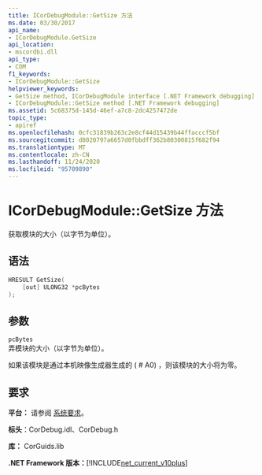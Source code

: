 ```yaml
---
title: ICorDebugModule::GetSize 方法
ms.date: 03/30/2017
api_name:
- ICorDebugModule.GetSize
api_location:
- mscordbi.dll
api_type:
- COM
f1_keywords:
- ICorDebugModule::GetSize
helpviewer_keywords:
- GetSize method, ICorDebugModule interface [.NET Framework debugging]
- ICorDebugModule::GetSize method [.NET Framework debugging]
ms.assetid: 5c68375d-145d-46ef-a7c8-2dc4257472de
topic_type:
- apiref
ms.openlocfilehash: 0cfc31839b263c2e8cf44d15439b44ffacccf5bf
ms.sourcegitcommit: d8020797a6657d0fbbdff362b80300815f682f94
ms.translationtype: MT
ms.contentlocale: zh-CN
ms.lasthandoff: 11/24/2020
ms.locfileid: "95709890"
---
```

# <a name="icordebugmodulegetsize-method"></a>ICorDebugModule::GetSize 方法

获取模块的大小（以字节为单位）。  
  
## <a name="syntax"></a>语法  
  
```cpp  
HRESULT GetSize(  
    [out] ULONG32 *pcBytes  
);  
```  
  
## <a name="parameters"></a>参数  

 `pcBytes`  
 弄模块的大小（以字节为单位）。  
  
 如果该模块是通过本机映像生成器生成的 ( # A0) ，则该模块的大小将为零。  
  
## <a name="requirements"></a>要求  

 **平台：** 请参阅 [系统要求](../../get-started/system-requirements.md)。  
  
 **标头**：CorDebug.idl、CorDebug.h  
  
 **库：** CorGuids.lib  
  
 **.NET Framework 版本：**[!INCLUDE[net_current_v10plus](../../../../includes/net-current-v10plus-md.md)]
